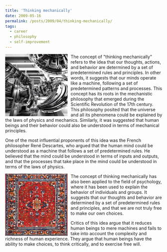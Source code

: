 ```yaml
---
title: 'Thinking mechanically'
date: 2009-05-16
permalink: /posts/2009/04/thinking-mechanically/
tags:
  - career
  - philosophy
  - self-improvement
---
```


<img width="200" alt="machine" src="/images/posts/thinking-mechanically-2.png" style="float: left; margin-right: 10px;" /> The concept of "thinking mechanically" refers to the idea that our thoughts, actions, and behavior are determined by a set of predetermined rules and principles. In other words, it suggests that our minds operate like a machine, following a set of predetermined patterns and processes. This concept has its roots in the mechanistic philosophy that emerged during the Scientific Revolution of the 17th century. This philosophy posited that the universe and all its phenomena could be explained by the laws of physics and mechanics. Similarly, it was suggested that human beings and their behavior could also be understood in terms of mechanical principles.

One of the most influential proponents of this idea was the French philosopher René Descartes, who argued that the human mind could be understood as a machine that follows a set of predetermined rules. He believed that the mind could be understood in terms of inputs and outputs, and that the processes that take place in the mind could be understood in terms of the laws of physics.

<img width="200" alt="carpet" src="/images/posts/thinking-mechanically.png" style="float: left; margin-right: 10px;" /> The concept of thinking mechanically has also been applied to the field of psychology, where it has been used to explain the behavior of individuals and groups. It suggests that our thoughts and behavior are determined by a set of predetermined rules and principles, and that we are not truly free to make our own choices.

Critics of this idea argue that it reduces human beings to mere machines and fails to take into account the complexity and richness of human experience. They argue that human beings have the ability to make choices, to think critically, and to exercise free will.

